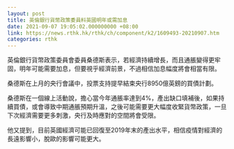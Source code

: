 ```yaml
---
layout: post
title: 英倫銀行貨幣政策委員料英國明年或需加息
date: 2021-09-07 19:05:02.000000000 +08:00
link: https://news.rthk.hk/rthk/ch/component/k2/1609493-20210907.htm
categories: rthk
---
```


英倫銀行貨幣政策委員會委員桑德斯表示，若經濟持續增長，而且通脹變得更牢固，明年可能需要加息，但要視乎經濟前景，不過相信加息幅度將會相當有限。

桑德斯在上月的央行會議中，投票支持提早結束央行8950億英鎊的買債計劃。

桑德斯在一個線上活動說，擔心當今年通脹率達到4%，產出缺口填補後，如果持續買債，或會導致中期通脹預期升溫，之後可能需要更大幅度收緊貨幣政策，一旦下次經濟需要更多刺激，央行及時應對的空間將會受限。

他又提到，目前英國經濟可能已回復至2019年末的產出水平，相信疫情對經濟的長遠影響小，脫歐的影響可能更大。
